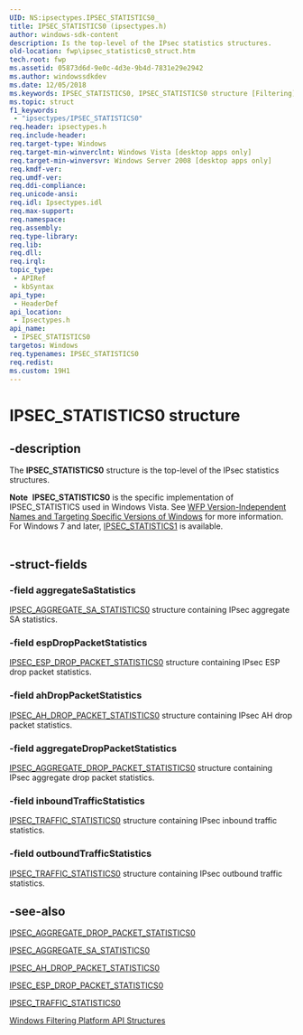 ```yaml
---
UID: NS:ipsectypes.IPSEC_STATISTICS0_
title: IPSEC_STATISTICS0 (ipsectypes.h)
author: windows-sdk-content
description: Is the top-level of the IPsec statistics structures.
old-location: fwp\ipsec_statistics0_struct.htm
tech.root: fwp
ms.assetid: 05873d6d-9e0c-4d3e-9b4d-7831e29e2942
ms.author: windowssdkdev
ms.date: 12/05/2018
ms.keywords: IPSEC_STATISTICS0, IPSEC_STATISTICS0 structure [Filtering], fwp.ipsec_statistics0_struct, ipsectypes/IPSEC_STATISTICS0
ms.topic: struct
f1_keywords: 
 - "ipsectypes/IPSEC_STATISTICS0"
req.header: ipsectypes.h
req.include-header: 
req.target-type: Windows
req.target-min-winverclnt: Windows Vista [desktop apps only]
req.target-min-winversvr: Windows Server 2008 [desktop apps only]
req.kmdf-ver: 
req.umdf-ver: 
req.ddi-compliance: 
req.unicode-ansi: 
req.idl: Ipsectypes.idl
req.max-support: 
req.namespace: 
req.assembly: 
req.type-library: 
req.lib: 
req.dll: 
req.irql: 
topic_type:
 - APIRef
 - kbSyntax
api_type:
 - HeaderDef
api_location:
 - Ipsectypes.h
api_name:
 - IPSEC_STATISTICS0
targetos: Windows
req.typenames: IPSEC_STATISTICS0
req.redist: 
ms.custom: 19H1
---
```


# IPSEC_STATISTICS0 structure


## -description


The <b>IPSEC_STATISTICS0</b> structure is the  top-level of the IPsec statistics structures.
<div class="alert"><b>Note</b>  <b>IPSEC_STATISTICS0</b> is the specific implementation of IPSEC_STATISTICS used in Windows Vista. See <a href="https://docs.microsoft.com/windows/desktop/FWP/wfp-version-independent-names-and-targeting-specific-versions-of-windows">WFP Version-Independent Names and Targeting Specific Versions of Windows</a> for more information. For Windows 7 and later, <a href="https://docs.microsoft.com/windows/desktop/api/ipsectypes/ns-ipsectypes-ipsec_statistics1_">IPSEC_STATISTICS1</a> is available.</div><div> </div>

## -struct-fields




### -field aggregateSaStatistics


<a href="https://docs.microsoft.com/windows/win32/api/ipsectypes/ns-ipsectypes-ipsec_aggregate_sa_statistics0">IPSEC_AGGREGATE_SA_STATISTICS0</a> structure containing IPsec aggregate SA statistics.


### -field espDropPacketStatistics


<a href="https://docs.microsoft.com/windows/win32/api/ipsectypes/ns-ipsectypes-ipsec_esp_drop_packet_statistics0">IPSEC_ESP_DROP_PACKET_STATISTICS0</a> structure containing IPsec ESP drop packet statistics.


### -field ahDropPacketStatistics


<a href="https://docs.microsoft.com/windows/win32/api/ipsectypes/ns-ipsectypes-ipsec_ah_drop_packet_statistics0">IPSEC_AH_DROP_PACKET_STATISTICS0</a> structure containing IPsec AH drop packet statistics.


### -field aggregateDropPacketStatistics


<a href="https://docs.microsoft.com/windows/win32/api/ipsectypes/ns-ipsectypes-ipsec_aggregate_drop_packet_statistics0">IPSEC_AGGREGATE_DROP_PACKET_STATISTICS0</a> structure containing IPsec aggregate drop packet statistics.


### -field inboundTrafficStatistics


<a href="https://docs.microsoft.com/windows/desktop/api/ipsectypes/ns-ipsectypes-ipsec_traffic_statistics0_">IPSEC_TRAFFIC_STATISTICS0</a> structure containing IPsec inbound traffic statistics.


### -field outboundTrafficStatistics


<a href="https://docs.microsoft.com/windows/desktop/api/ipsectypes/ns-ipsectypes-ipsec_traffic_statistics0_">IPSEC_TRAFFIC_STATISTICS0</a> structure containing IPsec outbound traffic statistics.


## -see-also




<a href="https://docs.microsoft.com/windows/win32/api/ipsectypes/ns-ipsectypes-ipsec_aggregate_drop_packet_statistics0">IPSEC_AGGREGATE_DROP_PACKET_STATISTICS0</a>



<a href="https://docs.microsoft.com/windows/win32/api/ipsectypes/ns-ipsectypes-ipsec_aggregate_sa_statistics0">IPSEC_AGGREGATE_SA_STATISTICS0</a>



<a href="https://docs.microsoft.com/windows/win32/api/ipsectypes/ns-ipsectypes-ipsec_ah_drop_packet_statistics0">IPSEC_AH_DROP_PACKET_STATISTICS0</a>



<a href="https://docs.microsoft.com/windows/win32/api/ipsectypes/ns-ipsectypes-ipsec_esp_drop_packet_statistics0">IPSEC_ESP_DROP_PACKET_STATISTICS0</a>



<a href="https://docs.microsoft.com/windows/desktop/api/ipsectypes/ns-ipsectypes-ipsec_traffic_statistics0_">IPSEC_TRAFFIC_STATISTICS0</a>



<a href="https://docs.microsoft.com/windows/desktop/FWP/fwp-structs">Windows Filtering Platform  API Structures</a>
 

 

